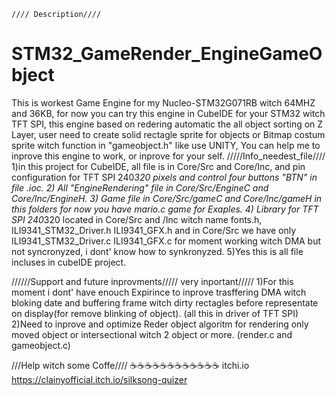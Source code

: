     //// Description////
# STM32_GameRender_EngineGameObject
This is workest Game Engine for my Nucleo-STM32G071RB witch 64MHZ and 36KB, for now you can try this engine in CubeIDE for your STM32 witch TFT SPI, this engine based on redering automatic the all object sorting on Z Layer, user need to create solid rectagle sprite for objects or Bitmap costum sprite witch function in "gameobject.h" like use UNITY, You can help me to inprove this engine to work, or inprove for your self.
/////Info_needest_file////
1)in this project for CubeIDE, all file is in Core/Src and Core/Inc, and pin configuration for TFT SPI 240*320 pixels and control four buttons "BTN" in file .ioc.
2) All "EngineRendering" file in Core/Src/EngineC and Core/Inc/EngineH.
3) Game file in Core/Src/gameC and Core/Inc/gameH in this folders for now you have mario.c game for Exaples.
4) Library for TFT SPI 240*320 located in Core/Src and /Inc witch name fonts.h, ILI9341_STM32_Driver.h ILI9341_GFX.h and in Core/Src we have only ILI9341_STM32_Driver.c ILI9341_GFX.c for moment working witch DMA but not syncronyzed, i dont' know how to synkronyzed.
5)Yes this is all file incluses in cubeIDE project.

//////Support and future inprovments///// very inportant/////
1)For this moment i dont' have enouch Expirince to inprove trasffering DMA witch bloking date and buffering frame witch dirty rectagles before representate on display(for remove blinking of object). (all this in driver of TFT SPI)
2)Need to inprove and optimize Reder object algoritm for rendering only moved object or intersectional witch 2 object or more. (render.c and gameobject.c)


///Help witch some Coffe////
☕☕☕☕☕☕☕☕☕☕☕☕
itchi.io https://clainyofficial.itch.io/silksong-quizer
